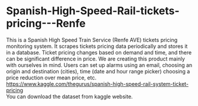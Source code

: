 # Spanish-High-Speed-Rail-tickets-pricing---Renfe
This is a Spanish High Speed Train Service (Renfe AVE) tickets pricing monitoring system. It scrapes tickets pricing data periodically and stores it in a database. Ticket pricing changes based on demand and time, and there can be significant difference in price. We are creating this product mainly with ourselves in mind. Users can set up alarms using an email, choosing an origin and destination (cities), time (date and hour range picker) choosing a price reduction over mean price, etc.
<br>
https://www.kaggle.com/thegurus/spanish-high-speed-rail-system-ticket-pricing
<br>You can download the dataset from kaggle website. 

